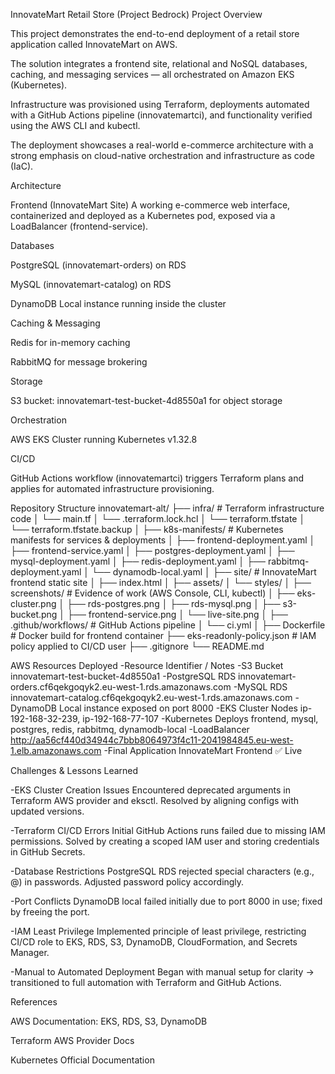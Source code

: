 InnovateMart Retail Store (Project Bedrock)
Project Overview

This project demonstrates the end-to-end deployment of a retail store application called InnovateMart on AWS.

The solution integrates a frontend site, relational and NoSQL databases, caching, and messaging services — all orchestrated on Amazon EKS (Kubernetes).

Infrastructure was provisioned using Terraform, deployments automated with a GitHub Actions pipeline (innovatemartci), and functionality verified using the AWS CLI and kubectl.

The deployment showcases a real-world e-commerce architecture with a strong emphasis on cloud-native orchestration and infrastructure as code (IaC).



Architecture

Frontend (InnovateMart Site)
A working e-commerce web interface, containerized and deployed as a Kubernetes pod, exposed via a LoadBalancer (frontend-service).



Databases

PostgreSQL (innovatemart-orders) on RDS

MySQL (innovatemart-catalog) on RDS

DynamoDB Local instance running inside the cluster

Caching & Messaging

Redis for in-memory caching

RabbitMQ for message brokering



Storage

S3 bucket: innovatemart-test-bucket-4d8550a1 for object storage



Orchestration

AWS EKS Cluster running Kubernetes v1.32.8

CI/CD

GitHub Actions workflow (innovatemartci) triggers Terraform plans and applies for automated infrastructure provisioning.



Repository Structure
innovatemart-alt/
├── infra/                  # Terraform infrastructure code
│   └── main.tf
│   └── .terraform.lock.hcl
│   └── terraform.tfstate
│   └── terraform.tfstate.backup
│
├── k8s-manifests/          # Kubernetes manifests for services & deployments
│   ├── frontend-deployment.yaml
│   ├── frontend-service.yaml
│   ├── postgres-deployment.yaml
│   ├── mysql-deployment.yaml
│   ├── redis-deployment.yaml
│   ├── rabbitmq-deployment.yaml
│   └── dynamodb-local.yaml
│
├── site/                   # InnovateMart frontend static site
│   ├── index.html
│   ├── assets/
│   └── styles/
│
├── screenshots/            # Evidence of work (AWS Console, CLI, kubectl)
│   ├── eks-cluster.png
│   ├── rds-postgres.png
│   ├── rds-mysql.png
│   ├── s3-bucket.png
│   ├── frontend-service.png
│   └── live-site.png
│
├── .github/workflows/      # GitHub Actions pipeline
│   └── ci.yml
│
├── Dockerfile              # Docker build for frontend container
├── eks-readonly-policy.json # IAM policy applied to CI/CD user
├── .gitignore
└── README.md

AWS Resources Deployed
-Resource	Identifier / Notes
-S3 Bucket	innovatemart-test-bucket-4d8550a1
-PostgreSQL RDS	innovatemart-orders.cf6qekgoqyk2.eu-west-1.rds.amazonaws.com
-MySQL RDS	innovatemart-catalog.cf6qekgoqyk2.eu-west-1.rds.amazonaws.com
-DynamoDB	Local instance exposed on port 8000
-EKS Cluster Nodes	ip-192-168-32-239, ip-192-168-77-107
-Kubernetes Deploys	frontend, mysql, postgres, redis, rabbitmq, dynamodb-local
-LoadBalancer	http://aa56cf440d34944c7bbb8064973f4c11-2041984845.eu-west-1.elb.amazonaws.com
-Final Application	InnovateMart Frontend
 ✅ Live


Challenges & Lessons Learned

-EKS Cluster Creation Issues
Encountered deprecated arguments in Terraform AWS provider and eksctl. Resolved by aligning configs with updated versions.

-Terraform CI/CD Errors
Initial GitHub Actions runs failed due to missing IAM permissions. Solved by creating a scoped IAM user and storing credentials in GitHub Secrets.

-Database Restrictions
PostgreSQL RDS rejected special characters (e.g., @) in passwords. Adjusted password policy accordingly.

-Port Conflicts
DynamoDB local failed initially due to port 8000 in use; fixed by freeing the port.

-IAM Least Privilege
Implemented principle of least privilege, restricting CI/CD role to EKS, RDS, S3, DynamoDB, CloudFormation, and Secrets Manager.

-Manual to Automated Deployment
Began with manual setup for clarity → transitioned to full automation with Terraform and GitHub Actions.



References

AWS Documentation: EKS, RDS, S3, DynamoDB

Terraform AWS Provider Docs

Kubernetes Official Documentation
